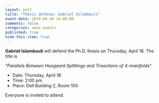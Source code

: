 ```yaml
---
layout: post
title: "Thesis defense: Gabriel Islambouli"
event-date: 2019-04-18 14:00:00
comments: false
categories: news events
published: true
hide-this-item: true
---
```


**Gabriel Islambouli** will defend the Ph.D. thesis on Thursday, April 18. 
The title is

"_Parallels Between Heegaard Splittings and Trisections of 4-manifolds_".

- Date: Thursday, April 18
- Time: 2:00 pm 
- Place: Dell Building 2, Room 100

Everyone is invited to attend.